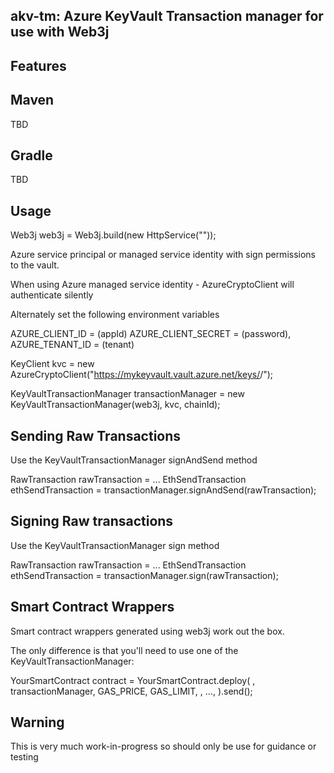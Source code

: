 ## akv-tm: Azure KeyVault Transaction manager for use with Web3j

## Features



## Maven

TBD

## Gradle

TBD

## Usage

Web3j web3j = Web3j.build(new HttpService("<node endpoint>"));

Azure service principal or managed service identity with sign permissions to the vault.

When using Azure managed service identity - AzureCryptoClient will authenticate silently

Alternately set the following environment variables

AZURE_CLIENT_ID = (appId)
AZURE_CLIENT_SECRET = (password),
AZURE_TENANT_ID = (tenant)

KeyClient kvc = new AzureCryptoClient("https://mykeyvault.vault.azure.net/keys/<keyname>/<keyversion>");

KeyVaultTransactionManager transactionManager = new KeyVaultTransactionManager(web3j, kvc, chainId);

## Sending Raw Transactions

Use the KeyVaultTransactionManager signAndSend method

RawTransaction rawTransaction = ...
EthSendTransaction ethSendTransaction = transactionManager.signAndSend(rawTransaction);

## Signing Raw transactions

Use the KeyVaultTransactionManager sign method

RawTransaction rawTransaction = ...
EthSendTransaction ethSendTransaction = transactionManager.sign(rawTransaction);

## Smart Contract Wrappers

Smart contract wrappers generated using web3j work out the box.

The only difference is that you'll need to use one of the KeyVaultTransactionManager:

YourSmartContract contract = YourSmartContract.deploy(
    <web3j>, transactionManager, GAS_PRICE, GAS_LIMIT,
    <param1>, ..., <paramN>).send();

## Warning

This is very much work-in-progress so should only be use for guidance or testing   